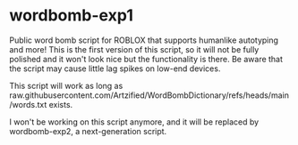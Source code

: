 # wordbomb-exp1
Public word bomb script for ROBLOX that supports humanlike autotyping and more! This is the first version of this script, so it will not be fully polished and it won't look nice but the functionality is there. Be aware that the script may cause little lag spikes on low-end devices.

This script will work as long as raw.githubusercontent.com/Artzified/WordBombDictionary/refs/heads/main/words.txt exists.

I won't be working on this script anymore, and it will be replaced by wordbomb-exp2, a next-generation script.
